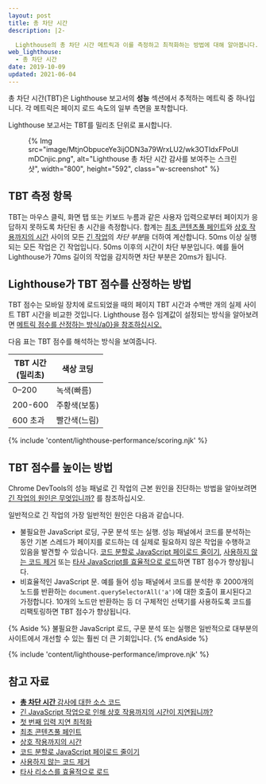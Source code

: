 ```yaml
---
layout: post
title: 총 차단 시간
description: |2-

  Lighthouse의 총 차단 시간 메트릭과 이를 측정하고 최적화하는 방법에 대해 알아봅니다.
web_lighthouse:
  - 총 차단 시간
date: 2019-10-09
updated: 2021-06-04
---
```


총 차단 시간(TBT)은 Lighthouse 보고서의 **성능** 섹션에서 추적하는 메트릭 중 하나입니다. 각 메트릭은 페이지 로드 속도의 일부 측면을 포착합니다.

Lighthouse 보고서는 TBT를 밀리초 단위로 표시합니다.

<figure class="w-figure">{% Img src="image/MtjnObpuceYe3ijODN3a79WrxLU2/wk3OTIdxFPoUImDCnjic.png", alt="Lighthouse 총 차단 시간 감사를 보여주는 스크린샷", width="800", height="592", class="w-screenshot" %}</figure>

## TBT 측정 항목

TBT는 마우스 클릭, 화면 탭 또는 키보드 누름과 같은 사용자 입력으로부터 페이지가 응답하지 못하도록 차단된 총 시간을 측정합니다. 합계는 [최초 콘텐츠풀 페인트](/first-contentful-paint/)와 [상호 작용까지의 시간](/interactive/) 사이의 모든 [긴 작업](/long-tasks-devtools)의 *차단 부분*을 더하여 계산합니다. 50ms 이상 실행되는 모든 작업은 긴 작업입니다. 50ms 이후의 시간이 차단 부분입니다. 예를 들어 Lighthouse가 70ms 길이의 작업을 감지하면 차단 부분은 20ms가 됩니다.

## Lighthouse가 TBT 점수를 산정하는 방법

TBT 점수는 모바일 장치에 로드되었을 때의 페이지 TBT 시간과 수백만 개의 실제 사이트 TBT 시간을 비교한 것입니다. Lighthouse 점수 임계값이 설정되는 방식을 알아보려면 [메트릭 점수를 산정하는 방식/a0}을 참조하십시오.](/performance-scoring/#metric-scores)

다음 표는 TBT 점수를 해석하는 방식을 보여줍니다.

<div class="w-table-wrapper">
  <table>
    <thead>
      <tr>
        <th>TBT 시간<br>(밀리초)</th>
        <th>색상 코딩</th>
      </tr>
    </thead>
    <tbody>
      <tr>
        <td>0–200</td>
        <td>녹색(빠름)</td>
      </tr>
      <tr>
        <td>200-600</td>
        <td>주황색(보통)</td>
      </tr>
      <tr>
        <td>600 초과</td>
        <td>빨간색(느림)</td>
      </tr>
    </tbody>
  </table>
</div>

{% include 'content/lighthouse-performance/scoring.njk' %}

## TBT 점수를 높이는 방법

Chrome DevTools의 성능 패널로 긴 작업의 근본 원인을 진단하는 방법을 알아보려면 [긴 작업의 원인은 무엇입니까?](/long-tasks-devtools/#what-is-causing-my-long-tasks) 를 참조하십시오.

일반적으로 긴 작업의 가장 일반적인 원인은 다음과 같습니다.

- 불필요한 JavaScript 로딩, 구문 분석 또는 실행. 성능 패널에서 코드를 분석하는 동안 기본 스레드가 페이지를 로드하는 데 실제로 필요하지 않은 작업을 수행하고 있음을 발견할 수 있습니다. [코드 분할로 JavaScript 페이로드 줄이기](/remove-unused-code/), [사용하지 않는 코드 제거](/efficiently-load-third-party-javascript/) 또는 [타사 JavaScript를 효율적으로 로드](/reduce-javascript-payloads-with-code-splitting/)하면 TBT 점수가 향상됩니다.
- 비효율적인 JavaScript 문. 예를 들어 성능 패널에서 코드를 분석한 후 2000개의 노드를 반환하는 `document.querySelectorAll('a')`에 대한 호출이 표시된다고 가정합니다. 10개의 노드만 반환하는 등 더 구체적인 선택기를 사용하도록 코드를 리팩토링하면 TBT 점수가 향상됩니다.

{% Aside %} 불필요한 JavaScript 로드, 구문 분석 또는 실행은 일반적으로 대부분의 사이트에서 개선할 수 있는 훨씬 더 큰 기회입니다. {% endAside %}

{% include 'content/lighthouse-performance/improve.njk' %}

## 참고 자료

- [**총 차단 시간** 감사에 대한 소스 코드](https://github.com/GoogleChrome/lighthouse/blob/master/lighthouse-core/audits/metrics/total-blocking-time.js)
- [긴 JavaScript 작업으로 인해 상호 작용까지의 시간이 지연됩니까?](/long-tasks-devtools)
- [첫 번째 입력 지연 최적화](/optimize-fid)
- [최초 콘텐츠풀 페인트](/first-contentful-paint/)
- [상호 작용까지의 시간](/interactive/)
- [코드 분할로 JavaScript 페이로드 줄이기](/reduce-javascript-payloads-with-code-splitting/)
- [사용하지 않는 코드 제거](/remove-unused-code/)
- [타사 리소스를 효율적으로 로드](/efficiently-load-third-party-javascript/)
